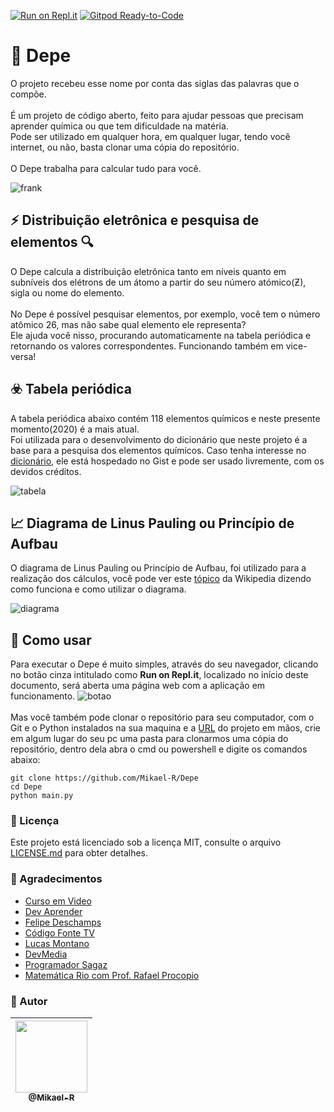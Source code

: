 [![Run on Repl.it](https://repl.it/badge/github/Mikael-R/eletronic_distribution)](https://eletronicdistribution.mikael32.repl.run/)
[![Gitpod Ready-to-Code](https://img.shields.io/badge/Gitpod-Ready--to--Code-blue?logo=gitpod)](https://gitpod.io/#https://github.com/Mikael-R/eletronic_distribution) 

# 🤖 Depe #
O projeto recebeu esse nome por conta das siglas das palavras que o compõe.<br>
<br>
É um projeto de código aberto, feito para ajudar pessoas que precisam aprender química ou que tem dificuldade na matéria.<br>
Pode ser utilizado em qualquer hora, em qualquer lugar, tendo você internet, ou não, basta clonar uma cópia do repositório.<br>
<br>
O Depe trabalha para calcular tudo para você.

![frank](https://user-images.githubusercontent.com/60241602/79079249-56456e80-7ce4-11ea-9c24-db6a6120ccfe.gif)

## ⚡ Distribuição eletrônica e pesquisa de elementos 🔍 ##
O Depe calcula a distribuição eletrônica tanto em níveis quanto em subníveis dos elétrons de um átomo a partir do seu número atómico(Ƶ), sigla ou nome do elemento.<br>
<br>
No Depe é possível pesquisar elementos, por exemplo, você tem o número atômico 26, mas não sabe qual elemento ele representa?<br>
Ele ajuda você nisso, procurando automaticamente na tabela periódica e retornando os valores correspondentes. Funcionando também em vice-versa!

## ☣️ Tabela periódica ##
A tabela periódica abaixo contém 118 elementos químicos e neste presente momento(2020) é a mais atual.<br>
Foi utilizada para o desenvolvimento do dicionário que neste projeto é a base para a pesquisa dos elementos químicos. Caso tenha interesse no [dicionário](https://gist.github.com/Mikael-R/4b45d0d81ff7a0d7fe65b47677a42ae7), ele está hospedado no Gist e pode ser usado livremente, com os devidos créditos.

![tabela](https://user-images.githubusercontent.com/60241602/79056834-c5618b00-7c30-11ea-8e28-d6ba1eaefa4a.png)

## 📈 Diagrama de Linus Pauling ou Princípio de Aufbau ##
O diagrama de Linus Pauling ou Princípio de Aufbau, foi utilizado para a realização dos cálculos, você pode ver este [tópico](https://pt.wikipedia.org/wiki/Princípio_de_Aufbau) da Wikipedia dizendo como funciona e como utilizar o diagrama.

![diagrama](https://user-images.githubusercontent.com/60241602/79056833-c4c8f480-7c30-11ea-86ba-94d51463c000.png)

## 🤔 Como usar ##
Para executar o Depe é muito simples, através do seu navegador, clicando no botão cinza intitulado como **Run on Repl.it**, localizado no início deste documento, será aberta uma página web com a aplicação em funcionamento.
![botao](https://user-images.githubusercontent.com/60241602/79056831-c4305e00-7c30-11ea-899e-a44c8cd247c8.png)<br>
<br>
Mas você também pode clonar o repositório para seu computador, com o Git e o Python instalados na sua maquina e a [URL](https://github.com/Mikael-R/eletronic_distribution) do projeto em mãos, crie em algum lugar do seu pc uma pasta para clonarmos uma cópia do repositório, dentro dela abra o cmd ou powershell e digite os comandos abaixo:
```
git clone https://github.com/Mikael-R/Depe
cd Depe
python main.py
```

### 📜 Licença ###
Este projeto está licenciado sob a licença MIT, consulte o arquivo [LICENSE.md](LICENSE.md) para obter detalhes.

### 📌 Agradecimentos ###
* [Curso em Video](https://www.youtube.com/user/cursosemvideo)
* [Dev Aprender](https://www.youtube.com/channel/UCm63tB8wsKOVvxoU4iMpS2A)
* [Felipe Deschamps](https://www.youtube.com/channel/UCU5JicSrEM5A63jkJ2QvGYw)
* [Código Fonte TV](https://www.youtube.com/user/codigofontetv)
* [Lucas Montano](https://www.youtube.com/channel/UCyHOBY6IDZF9zOKJPou2Rgg)
* [DevMedia](https://www.youtube.com/channel/UClBrpNsTEFLbZDDMW1xiOaQ)
* [Programador Sagaz](https://www.youtube.com/channel/UCyHOBY6IDZF9zOKJPou2Rgg)
* [Matemática Rio com Prof. Rafael Procopio ](https://www.youtube.com/user/matematicario)

### 💼 Autor ###
| [<img src="https://user-images.githubusercontent.com/60241602/79056829-c397c780-7c30-11ea-836c-706444ae4f5f.png" width=115><br><sub>@Mikael-R</sub>](https://github.com/Mikael-R) |
| :---: |
